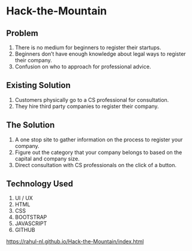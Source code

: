 # Hack-the-Mountain

## Problem 
1. There is no medium for beginners to register their startups.
2. Beginners don’t have enough knowledge about legal ways to register their company.
3. Confusion on who to approach  for professional advice.

## Existing Solution
1. Customers physically go to a CS professional for consultation.
2. They hire third party companies to register their company.

## The Solution
1. A one stop site to gather information on the process to register your company.
2. Figure out the category that your company belongs to based on the capital and company size.
3. Direct consultation with CS professionals on the click of a button.

## Technology Used
1. UI / UX
2. HTML
3. CSS
4. BOOTSTRAP
5. JAVASCRIPT
6. GITHUB

https://rahul-nl.github.io/Hack-the-Mountain/index.html
